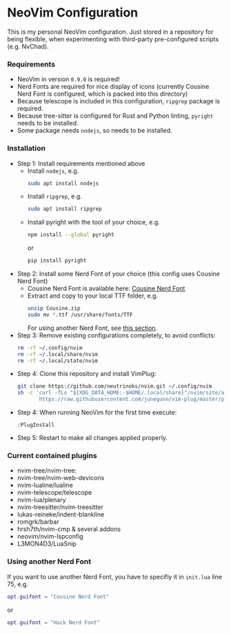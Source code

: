 # NeoVim Configuration

This is my personal NeoVim configuration. Just stored in a repository for being flexible, when experimenting with third-party pre-configured scripts (e.g. NvChad).

### Requirements

- NeoVim in version `0.9.0` is required!
- Nerd Fonts are required for nice display of icons (currently Cousine Nerd Font is configured,
  which is packed into this directory)
- Because telescope is included in this configuration, `ripgrep` package is required.
- Because tree-sitter is configured for Rust and Python linting, `pyright` needs to be installed.
- Some package needs `nodejs`, so needs to be installed.

### Installation

- Step 1: Install requirements mentioned above
    - Install `nodejs`, e.g. 
      ```sh
      sudo apt install nodejs
      ```
    - Install `ripgrep`, e.g.
      ```sh
      sudo apt install ripgrep
      ```
    - Install pyright with the tool of your choice, e.g. 
      ```sh
      npm install --global pyright
      ```
      or
      ```sh
      pip install pyright
      ```
- Step 2: Install some Nerd Font of your choice (this config uses Cousine Nerd Font)
    - Cousine Nerd Font is available here: [Cousine Nerd Font](https://github.com/ryanoasis/nerd-fonts/releases/download/v3.1.1/Cousine.zip)
    - Extract and copy to your local TTF folder, e.g.
      ```sh
      unzip Cousine.zip
      sudo mv *.ttf /usr/share/fonts/TTF
      ```
      For using another Nerd Font, see [this section](#using-another-nerd-font).
- Step 3: Remove existing configurations completely, to avoid conflicts:
  ```sh
  rm -rf ~/.config/nvim
  rm -rf ~/.local/share/nvim
  rm -rf ~/.local/state/nvim
  ```
- Step 4: Clone this repository and install VimPlug:
  ```sh
  git clone https://github.com/neutrinoks/nvim.git ~/.config/nvim
  sh -c 'curl -fLo "${XDG_DATA_HOME:-$HOME/.local/share}"/nvim/site/autoload/plug.vim --create-dirs \
         https://raw.githubusercontent.com/junegunn/vim-plug/master/plug.vim'
  ```
- Step 4: When running NeoVim for the first time execute:
  ```
  :PlugInstall
  ```
- Step 5: Restart to make all changes applied properly.

### Current contained plugins

- nvim-tree/nvim-tree: 
- nvim-tree/nvim-web-devicons
- nvim-lualine/lualine
- nvim-telescope/telescope
- nvim-lua/plenary
- nvim-treesitter/nvim-treesitter
- lukas-reineke/indent-blankline
- romgrk/barbar
- hrsh7th/nvim-cmp & several addons
- neovim/nvim-lspconfig
- L3MON4D3/LuaSnip

### Using another Nerd Font

If you want to use another Nerd Font, you have to specifiy it in `init.lua` line 75, e.g.
```lua
opt.guifont = "Cousine Nerd Font"
```
or
```lua
opt.guifont = "Hack Nerd Font"
```
